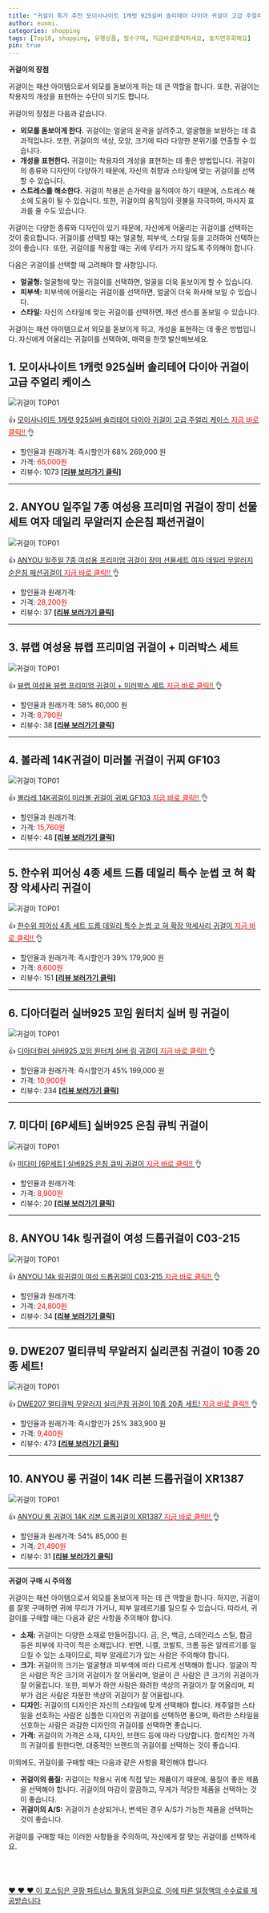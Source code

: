 ```yaml
---
title: "귀걸이 특가 추천 모이사나이트 1캐럿 925실버 솔리테어 다이아 귀걸이 고급 주얼리 케이스 비교 장점"
author: eunmi.
categories: shopping
tags: [Top10, shopping, 유행상품, 필수구매, 지금바로클릭하세요, 놓치면후회해요]
pin: true
---
```

**귀걸이의 장점**

귀걸이는 패션 아이템으로서 외모를 돋보이게 하는 데 큰 역할을 합니다. 또한, 귀걸이는 착용자의 개성을 표현하는 수단이 되기도 합니다.

귀걸이의 장점은 다음과 같습니다.

* **외모를 돋보이게 한다.** 귀걸이는 얼굴의 윤곽을 살려주고, 얼굴형을 보완하는 데 효과적입니다. 또한, 귀걸이의 색상, 모양, 크기에 따라 다양한 분위기를 연출할 수 있습니다.
* **개성을 표현한다.** 귀걸이는 착용자의 개성을 표현하는 데 좋은 방법입니다. 귀걸이의 종류와 디자인이 다양하기 때문에, 자신의 취향과 스타일에 맞는 귀걸이를 선택할 수 있습니다.
* **스트레스를 해소한다.** 귀걸이 착용은 손가락을 움직여야 하기 때문에, 스트레스 해소에 도움이 될 수 있습니다. 또한, 귀걸이의 움직임이 귓불을 자극하여, 마사지 효과를 줄 수도 있습니다.

귀걸이는 다양한 종류와 디자인이 있기 때문에, 자신에게 어울리는 귀걸이를 선택하는 것이 중요합니다. 귀걸이를 선택할 때는 얼굴형, 피부색, 스타일 등을 고려하여 선택하는 것이 좋습니다. 또한, 귀걸이를 착용할 때는 귀에 무리가 가지 않도록 주의해야 합니다.

다음은 귀걸이를 선택할 때 고려해야 할 사항입니다.

* **얼굴형:** 얼굴형에 맞는 귀걸이를 선택하면, 얼굴을 더욱 돋보이게 할 수 있습니다.
* **피부색:** 피부색에 어울리는 귀걸이를 선택하면, 얼굴이 더욱 화사해 보일 수 있습니다.
* **스타일:** 자신의 스타일에 맞는 귀걸이를 선택하면, 패션 센스를 돋보일 수 있습니다.

귀걸이는 패션 아이템으로서 외모를 돋보이게 하고, 개성을 표현하는 데 좋은 방법입니다. 자신에게 어울리는 귀걸이를 선택하여, 매력을 한껏 발산해보세요.

   

## 1. 모이사나이트 1캐럿 925실버 솔리테어 다이아 귀걸이 고급 주얼리 케이스

![귀걸이 TOP01](https://thumbnail6.coupangcdn.com/thumbnails/remote/230x230ex/image/vendor_inventory/e7b6/44c246cc2c86f84eb9bf86d34bb57ece8c5ed2638861d79feddbfec2acbb.jpg)


👍 [모이사나이트 1캐럿 925실버 솔리테어 다이아 귀걸이 고급 주얼리 케이스 <font color=red> 지금 바로 클릭!! </font> ](https://link.coupang.com/re/AFFSDP?lptag=AF3617701&subid=GithubCoopas&pageKey=6236489352&traceid=V0-153&itemId=12562588287&vendorItemId=82799072535) 👌 


- 할인율과 원래가격: 즉시할인가 68%  269,000   원
- 가격: <span style='color:red'>65,000원</span>
- 리뷰수: 1073  [**[리뷰 보러가기 클릭]**](https://link.coupang.com/re/AFFSDP?lptag=AF3617701&subid=GithubCoopas&pageKey=6236489352&traceid=V0-153&itemId=12562588287&vendorItemId=82799072535)

---


   

## 2. ANYOU 일주일 7종 여성용 프리미엄 귀걸이 장미 선물세트 여자 데일리 무알러지 순은침 패션귀걸이

![귀걸이 TOP01](https://thumbnail6.coupangcdn.com/thumbnails/remote/230x230ex/image/vendor_inventory/28e9/022d570c2def3d8ec031c0f12eb65f9355680b09c162081151bf675d6ec3.jpg)


👍 [ANYOU 일주일 7종 여성용 프리미엄 귀걸이 장미 선물세트 여자 데일리 무알러지 순은침 패션귀걸이 <font color=red> 지금 바로 클릭!! </font> ](https://link.coupang.com/re/AFFSDP?lptag=AF3617701&subid=GithubCoopas&pageKey=7095313991&traceid=V0-153&itemId=17693624924&vendorItemId=87247252042) 👌 


- 할인율과 원래가격: 
- 가격: <span style='color:red'>28,200원</span>
- 리뷰수: 37  [**[리뷰 보러가기 클릭]**](https://link.coupang.com/re/AFFSDP?lptag=AF3617701&subid=GithubCoopas&pageKey=7095313991&traceid=V0-153&itemId=17693624924&vendorItemId=87247252042)

---


   

## 3. 뷰랩 여성용 뷰랩 프리미엄 귀걸이 + 미러박스 세트

![귀걸이 TOP01](https://thumbnail7.coupangcdn.com/thumbnails/remote/230x230ex/image/retail/images/2022/03/03/17/5/1c9dae1c-46fd-435c-9766-9c74014e4f78.jpg)


👍 [뷰랩 여성용 뷰랩 프리미엄 귀걸이 + 미러박스 세트 <font color=red> 지금 바로 클릭!! </font> ](https://link.coupang.com/re/AFFSDP?lptag=AF3617701&subid=GithubCoopas&pageKey=6374457209&traceid=V0-153&itemId=13516072010&vendorItemId=80770092068) 👌 


- 할인율과 원래가격: 58%  80,000   원
- 가격: <span style='color:red'>8,790원</span>
- 리뷰수: 38  [**[리뷰 보러가기 클릭]**](https://link.coupang.com/re/AFFSDP?lptag=AF3617701&subid=GithubCoopas&pageKey=6374457209&traceid=V0-153&itemId=13516072010&vendorItemId=80770092068)

---


   

## 4. 볼라레 14K귀걸이 미러볼 귀걸이 귀찌 GF103

![귀걸이 TOP01](https://thumbnail6.coupangcdn.com/thumbnails/remote/230x230ex/image/vendor_inventory/1de9/575085a3dc391db92316b3c7955434f2889a09d47e9fc10d123cf2346afc.jpg)


👍 [볼라레 14K귀걸이 미러볼 귀걸이 귀찌 GF103 <font color=red> 지금 바로 클릭!! </font> ](https://link.coupang.com/re/AFFSDP?lptag=AF3617701&subid=GithubCoopas&pageKey=304302737&traceid=V0-153&itemId=957690019&vendorItemId=85198795639) 👌 


- 할인율과 원래가격: 
- 가격: <span style='color:red'>15,760원</span>
- 리뷰수: 48  [**[리뷰 보러가기 클릭]**](https://link.coupang.com/re/AFFSDP?lptag=AF3617701&subid=GithubCoopas&pageKey=304302737&traceid=V0-153&itemId=957690019&vendorItemId=85198795639)

---


   

## 5. 한수위 피어싱 4종 세트 드롭 데일리 특수 눈썹 코 혀 확장 악세사리 귀걸이

![귀걸이 TOP01](https://thumbnail6.coupangcdn.com/thumbnails/remote/230x230ex/image/vendor_inventory/3ebb/ee63f722ecb318d699cecbbfc8f3a08302d509a6b6f6363952de82e33c5f.jpg)


👍 [한수위 피어싱 4종 세트 드롭 데일리 특수 눈썹 코 혀 확장 악세사리 귀걸이 <font color=red> 지금 바로 클릭!! </font> ](https://link.coupang.com/re/AFFSDP?lptag=AF3617701&subid=GithubCoopas&pageKey=6415146421&traceid=V0-153&itemId=13775483364&vendorItemId=81107253616) 👌 


- 할인율과 원래가격: 즉시할인가 39%  179,900   원
- 가격: <span style='color:red'>8,600원</span>
- 리뷰수: 151  [**[리뷰 보러가기 클릭]**](https://link.coupang.com/re/AFFSDP?lptag=AF3617701&subid=GithubCoopas&pageKey=6415146421&traceid=V0-153&itemId=13775483364&vendorItemId=81107253616)

---


   

## 6. 디아더컬러 실버925 꼬임 원터치 실버 링 귀걸이

![귀걸이 TOP01](https://thumbnail6.coupangcdn.com/thumbnails/remote/230x230ex/image/retail/images/2300415711099676-22998535-3698-4652-a4c5-570e04758f41.jpg)


👍 [디아더컬러 실버925 꼬임 원터치 실버 링 귀걸이 <font color=red> 지금 바로 클릭!! </font> ](https://link.coupang.com/re/AFFSDP?lptag=AF3617701&subid=GithubCoopas&pageKey=6713086162&traceid=V0-153&itemId=15591971275&vendorItemId=82810858916) 👌 


- 할인율과 원래가격: 즉시할인가 45%  199,000   원
- 가격: <span style='color:red'>10,900원</span>
- 리뷰수: 234  [**[리뷰 보러가기 클릭]**](https://link.coupang.com/re/AFFSDP?lptag=AF3617701&subid=GithubCoopas&pageKey=6713086162&traceid=V0-153&itemId=15591971275&vendorItemId=82810858916)

---


   

## 7. 미다미 [6P세트] 실버925 은침 큐빅 귀걸이

![귀걸이 TOP01](https://thumbnail7.coupangcdn.com/thumbnails/remote/230x230ex/image/vendor_inventory/43f1/c0441d70709600fbea35d9d4d8c92f1e3de6a064ae8e8f24ef2f394d58c5.jpg)


👍 [미다미 [6P세트] 실버925 은침 큐빅 귀걸이 <font color=red> 지금 바로 클릭!! </font> ](https://link.coupang.com/re/AFFSDP?lptag=AF3617701&subid=GithubCoopas&pageKey=7278766133&traceid=V0-153&itemId=18579034204&vendorItemId=85715746457) 👌 


- 할인율과 원래가격: 
- 가격: <span style='color:red'>8,900원</span>
- 리뷰수: 20  [**[리뷰 보러가기 클릭]**](https://link.coupang.com/re/AFFSDP?lptag=AF3617701&subid=GithubCoopas&pageKey=7278766133&traceid=V0-153&itemId=18579034204&vendorItemId=85715746457)

---


   

## 8. ANYOU 14k 링귀걸이 여성 드롭귀걸이 C03-215

![귀걸이 TOP01](https://thumbnail8.coupangcdn.com/thumbnails/remote/230x230ex/image/vendor_inventory/c444/0cb7fc41401edd3af6f11990cc1b3acddec30e82c223925ab5fd70096403.jpg)


👍 [ANYOU 14k 링귀걸이 여성 드롭귀걸이 C03-215 <font color=red> 지금 바로 클릭!! </font> ](https://link.coupang.com/re/AFFSDP?lptag=AF3617701&subid=GithubCoopas&pageKey=7274113600&traceid=V0-153&itemId=18558277421&vendorItemId=85695971437) 👌 


- 할인율과 원래가격: 
- 가격: <span style='color:red'>24,800원</span>
- 리뷰수: 34  [**[리뷰 보러가기 클릭]**](https://link.coupang.com/re/AFFSDP?lptag=AF3617701&subid=GithubCoopas&pageKey=7274113600&traceid=V0-153&itemId=18558277421&vendorItemId=85695971437)

---


   

## 9. DWE207 멀티큐빅 무알러지 실리콘침 귀걸이 10종 20종 세트!

![귀걸이 TOP01](https://thumbnail6.coupangcdn.com/thumbnails/remote/230x230ex/image/vendor_inventory/0e09/89024611322831423f4e1f6814a4322b252014157dc309e5147ccc48f359.jpg)


👍 [DWE207 멀티큐빅 무알러지 실리콘침 귀걸이 10종 20종 세트! <font color=red> 지금 바로 클릭!! </font> ](https://link.coupang.com/re/AFFSDP?lptag=AF3617701&subid=GithubCoopas&pageKey=6612987560&traceid=V0-153&itemId=15003062832&vendorItemId=82225908641) 👌 


- 할인율과 원래가격: 즉시할인가 25%  383,900   원
- 가격: <span style='color:red'>9,400원</span>
- 리뷰수: 473  [**[리뷰 보러가기 클릭]**](https://link.coupang.com/re/AFFSDP?lptag=AF3617701&subid=GithubCoopas&pageKey=6612987560&traceid=V0-153&itemId=15003062832&vendorItemId=82225908641)

---


   

## 10. ANYOU 롱 귀걸이 14K 리본 드롭귀걸이 XR1387

![귀걸이 TOP01](https://thumbnail7.coupangcdn.com/thumbnails/remote/230x230ex/image/vendor_inventory/f1a2/64936e5eb731cc62d535b7b2f1e061d20b4a5210a15db020c9d6ed984b7e.jpg)


👍 [ANYOU 롱 귀걸이 14K 리본 드롭귀걸이 XR1387 <font color=red> 지금 바로 클릭!! </font> ](https://link.coupang.com/re/AFFSDP?lptag=AF3617701&subid=GithubCoopas&pageKey=7343754645&traceid=V0-153&itemId=18881794037&vendorItemId=86010224551) 👌 


- 할인율과 원래가격: 54%  85,000   원
- 가격: <span style='color:red'>21,490원</span>
- 리뷰수: 31  [**[리뷰 보러가기 클릭]**](https://link.coupang.com/re/AFFSDP?lptag=AF3617701&subid=GithubCoopas&pageKey=7343754645&traceid=V0-153&itemId=18881794037&vendorItemId=86010224551)

---
**귀걸이 구매 시 주의점**

귀걸이는 패션 아이템으로서 외모를 돋보이게 하는 데 큰 역할을 합니다. 하지만, 귀걸이를 잘못 구매하면 귀에 무리가 가거나, 피부 알레르기를 일으킬 수 있습니다. 따라서, 귀걸이를 구매할 때는 다음과 같은 사항을 주의해야 합니다.

* **소재:** 귀걸이는 다양한 소재로 만들어집니다. 금, 은, 백금, 스테인리스 스틸, 합금 등은 피부에 자극이 적은 소재입니다. 반면, 니켈, 코발트, 크롬 등은 알레르기를 일으킬 수 있는 소재이므로, 피부 알레르기가 있는 사람은 주의해야 합니다.
* **크기:** 귀걸이의 크기는 얼굴형과 피부색에 따라 다르게 선택해야 합니다. 얼굴이 작은 사람은 작은 크기의 귀걸이가 잘 어울리며, 얼굴이 큰 사람은 큰 크기의 귀걸이가 잘 어울립니다. 또한, 피부가 하얀 사람은 화려한 색상의 귀걸이가 잘 어울리며, 피부가 검은 사람은 차분한 색상의 귀걸이가 잘 어울립니다.
* **디자인:** 귀걸이의 디자인은 자신의 스타일에 맞게 선택해야 합니다. 캐주얼한 스타일을 선호하는 사람은 심플한 디자인의 귀걸이를 선택하면 좋으며, 화려한 스타일을 선호하는 사람은 과감한 디자인의 귀걸이를 선택하면 좋습니다.
* **가격:** 귀걸이의 가격은 소재, 디자인, 브랜드 등에 따라 다양합니다. 합리적인 가격의 귀걸이를 원한다면, 대중적인 브랜드의 귀걸이를 선택하는 것이 좋습니다.

이외에도, 귀걸이를 구매할 때는 다음과 같은 사항을 확인해야 합니다.

* **귀걸이의 품질:** 귀걸이는 착용시 귀에 직접 닿는 제품이기 때문에, 품질이 좋은 제품을 선택해야 합니다. 귀걸이의 마감이 깔끔하고, 무게가 적당한 제품을 선택하는 것이 좋습니다.
* **귀걸이의 A/S:** 귀걸이가 손상되거나, 변색된 경우 A/S가 가능한 제품을 선택하는 것이 좋습니다.

귀걸이를 구매할 때는 이러한 사항들을 주의하여, 자신에게 잘 맞는 귀걸이를 선택하세요.<br><br><br><br><br> [ ❤ ❤ ❤ 이 포스팅은 쿠팡 파트너스 활동의 일환으로, 이에 따른 일정액의 수수료를 제공받습니다](https://link.coupang.com/a/bcEFyh)